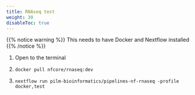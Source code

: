 ```yaml
---
title: RNAseq test
weight: 30
disableToc: true
---
```


{{% notice warning %}}
This needs to have Docker and Nextflow installed
{{% /notice %}}

1. Open to the terminal

2. `docker pull nfcore/rnaseq:dev`

3. `nextflow run pilm-bioinformatics/pipelines-nf-rnaseq -profile docker,test`

